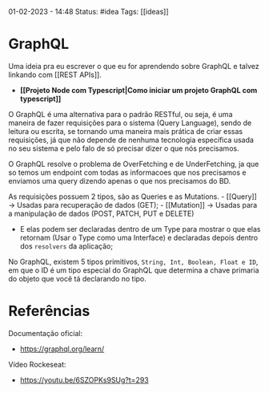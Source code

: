 01-02-2023 - 14:48
Status: #idea
Tags: [[ideas]]

# GraphQL

Uma ideia pra eu escrever o que eu for aprendendo sobre GraphQL e talvez linkando com [[REST APIs]].

- **[[Projeto Node com Typescript|Como iniciar um projeto GraphQL com typescript]]**

O GraphQL é uma alternativa para o padrão RESTful, ou seja, é uma maneira de fazer requisições para o sistema (Query Language), sendo de leitura ou escrita, se tornando uma maneira mais prática de criar essas requisições, já que não depende de nenhuma tecnologia específica usada no seu sistema e pelo falo de só precisar dizer o que nós precisamos.

O GraphQL resolve o problema de OverFetching e de UnderFetching, ja que so temos um endpoint com todas as informacoes que nos precisamos e enviamos uma query dizendo apenas o que nos precisamos do BD.

As requisições possuem 2 tipos, são as Queries e as Mutations.
	- [[Query]] -> Usadas para recuperação de dados (GET);
	- [[Mutation]] -> Usadas para a manipulação de dados (POST, PATCH, PUT e DELETE)
- E elas podem ser declaradas dentro de um Type para mostrar o que elas retornam (Usar o Type como uma Interface) e declaradas depois dentro dos `resolvers` da aplicação; 

No GraphQL, existem 5 tipos primitivos, `String, Int, Boolean, Float e ID`, em que o ID é um tipo especial do GraphQL que determina a chave primaria do objeto que você tá declarando no tipo.

# Referências

Documentação oficial:
- https://graphql.org/learn/

Vídeo Rockeseat:
- https://youtu.be/6SZOPKs9SUg?t=293